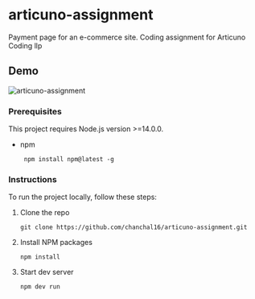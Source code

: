 # articuno-assignment
 Payment page for an e-commerce site. Coding assignment for Articuno Coding llp
 
## Demo
![articuno-assignment](https://user-images.githubusercontent.com/56486295/187597680-ffa9d63a-d11c-41d1-9691-16280c7a42d6.gif)


### Prerequisites
This project requires Node.js version >=14.0.0.
* npm
  ```
   npm install npm@latest -g
  ```

### Instructions
To run the project locally, follow these steps:

1. Clone the repo
   ```
   git clone https://github.com/chanchal16/articuno-assignment.git
   ```
   
2. Install NPM packages
   ```
   npm install
   ```
   
 3. Start dev server
    ```
    npm dev run
    ```
